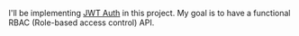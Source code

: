 I'll be implementing [JWT Auth](https://jwt.io/) in this project. My goal is to have a functional RBAC (Role-based access control) API.

